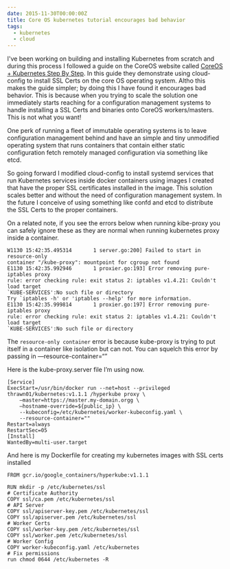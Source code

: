 ```yaml
---
date: 2015-11-30T00:00:00Z
title: Core OS kubernetes tutorial encourages bad behavior
tags:
  - kubernetes
  - cloud
---
```

I've been working on building and installing Kubernetes from scratch and during
this process I followed a guide on the CoreOS website called [CoreOS + Kubernetes Step By Step](https://coreos.com/kubernetes/docs/latest/getting-started.html).
In this guide they demonstrate using cloud-config to install SSL Certs on the
core OS operating system. Altho this makes the guide simpler; by doing this I
have found it encourages bad behavior. This is because when you trying to scale
the solution one immediately starts reaching for a configuration management
systems to handle installing a SSL Certs and binaries onto CoreOS
workers/masters. This is not what you want!
<!--more-->

One perk of running a fleet of immutable operating systems is to leave
configuration management behind and have an simple and tiny unmodified
operating system that runs containers that contain either static configuration
fetch remotely managed configuration via something like etcd.

So going forward I modified cloud-config to install systemd services that run
Kubernetes services inside docker containers using images I created that have
the proper SSL certificates installed in the image. This solution scales better
and without the need of configuration management system. In the future I
conceive of using something like confd and etcd to distribute the SSL Certs to
the proper containers. 

On a related note, if you see the errors below when running kibe-proxy you can
safely ignore these as they are normal when running kubernetes proxy inside a
container.

```
W1130 15:42:35.495314       1 server.go:200] Failed to start in resource-only
container "/kube-proxy": mountpoint for cgroup not found
E1130 15:42:35.992946       1 proxier.go:193] Error removing pure-iptables proxy
rule: error checking rule: exit status 2: iptables v1.4.21: Couldn't load target
`KUBE-SERVICES':No such file or directory
Try `iptables -h' or 'iptables --help' for more information.
E1130 15:42:35.999814       1 proxier.go:197] Error removing pure-iptables proxy
rule: error checking rule: exit status 2: iptables v1.4.21: Couldn't load target
`KUBE-SERVICES':No such file or directory
```

The ```resource-only container``` error is because kube-proxy is trying to put
itself in a container like isolation but can not. You can squelch this error by
passing in —resource-container=“”

Here is the kube-proxy.server file I’m using now.
```
[Service]
ExecStart=/usr/bin/docker run --net=host --privileged thrawn01/kubernetes:v1.1.1 /hyperkube proxy \
    —master=https://master.my-domain.orgg \
    —hostname-override=${public_ip} \
    --kubeconfig=/etc/kubernetes/worker-kubeconfig.yaml \
    --resource-container=""
Restart=always
RestartSec=05
[Install]
WantedBy=multi-user.target
```
And here is my Dockerfile for creating my kubernetes images with SSL certs installed

```
FROM gcr.io/google_containers/hyperkube:v1.1.1

RUN mkdir -p /etc/kubernetes/ssl
# Certificate Authority
COPY ssl/ca.pem /etc/kubernetes/ssl
# API Server
COPY ssl/apiserver-key.pem /etc/kubernetes/ssl
COPY ssl/apiserver.pem /etc/kubernetes/ssl
# Worker Certs
COPY ssl/worker-key.pem /etc/kubernetes/ssl
COPY ssl/worker.pem /etc/kubernetes/ssl
# Worker Config
COPY worker-kubeconfig.yaml /etc/kubernetes
# Fix permissions
run chmod 0644 /etc/kubernetes -R
```
